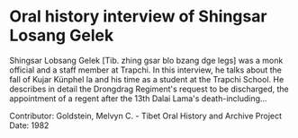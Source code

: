 # Oral history interview of Shingsar Losang Gelek


Shingsar Lobsang Gelek [Tib. zhing gsar blo bzang dge legs] was a monk official and a staff member at Trapchi. In this interview, he talks about the fall of Kujar Künphel la and his time as a student at the Trapchi School. He describes in detail the Drongdrag Regiment's request to be discharged, the appointment of a regent after the 13th Dalai Lama's death-including...


Contributor:
                        Goldstein, Melvyn C. - Tibet Oral History and Archive Project  
Date:
1982  
